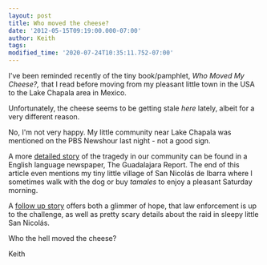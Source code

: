 ```yaml
---
layout: post
title: Who moved the cheese?
date: '2012-05-15T09:19:00.000-07:00'
author: Keith
tags:
modified_time: '2020-07-24T10:35:11.752-07:00'
---
```

I've been reminded recently of the tiny book/pamphlet, *Who Moved My
Cheese?,* that I read before moving from my pleasant little town in the
USA to the Lake Chapala area in Mexico.

Unfortunately, the cheese seems to be getting stale *here* lately,
albeit for a very different reason.

No, I'm not very happy. My little community near Lake Chapala was
mentioned on the PBS Newshour last night - not a good sign.

A more [detailed story](https://theguadalajarareporter.net/index.php/news/news/lake-chapala/31031-lakeside-kidnap-victims-among-dead-in-may-9-massacre) of
the tragedy in our community can be found in a English language
newspaper, The Guadalajara Report. The end of this article even mentions
my tiny little village of San Nicolás de Ibarra where I sometimes walk
with the dog or buy *tamales* to enjoy a pleasant Saturday morning.

A [follow up story](
https://theguadalajarareporter.net/index.php/news/news/regional/31067-six-arrested-over-kidnappings-linked-to-chapala-massacre)
offers both a glimmer of hope, that law enforcement is up to
the challenge, as well as pretty scary details about the raid in sleepy
little San Nicolás.

Who the hell moved the cheese?

Keith
